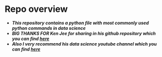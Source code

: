 # Repo overview
* ***This repository contains a python file with most commonly used python commands in data science***
* ***BIG THANKS FOR Ken Jee for sharing in his github repository which you can find [here](https://github.com/PlayingNumbers/data_science_starter/blob/master/ds_common_functions.py)***
* ***Also I very recommend his data science youtube channel which you can find [here](https://www.youtube.com/channel/UCiT9RITQ9PW6BhXK0y2jaeg)***

